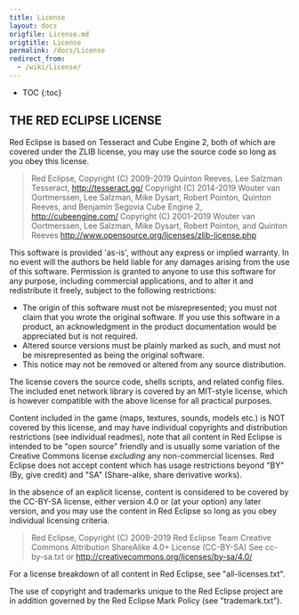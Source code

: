 ```yaml
---
title: License
layout: docs
origfile: License.md
origtitle: License
permalink: /docs/License
redirect_from:
  - /wiki/License/
---
```

* TOC
{:toc}
## THE RED ECLIPSE LICENSE

Red Eclipse is based on Tesseract and Cube Engine 2, both of which are covered under the ZLIB license, you may use the source code so long as you obey this license.
> Red Eclipse, Copyright (C) 2009-2019 Quinton Reeves, Lee Salzman
> Tesseract, http://tesseract.gg/ Copyright (C) 2014-2019 Wouter van Oortmerssen, Lee Salzman, Mike Dysart, Robert Pointon, Quinton Reeves, and Benjamin Segovia
> Cube Engine 2, http://cubeengine.com/ Copyright (C) 2001-2019 Wouter van Oortmerssen, Lee Salzman, Mike Dysart, Robert Pointon, and Quinton Reeves
> http://www.opensource.org/licenses/zlib-license.php

This software is provided 'as-is', without any express or implied warranty. In no event will the authors be held liable for any damages arising from the use of this software. Permission is granted to anyone to use this software for any purpose, including commercial applications, and to alter it and redistribute it freely, subject to the following restrictions:
* The origin of this software must not be misrepresented; you must not claim that you wrote the original software. If you use this software in a product, an acknowledgment in the product documentation would be appreciated but is not required.
* Altered source versions must be plainly marked as such, and must not be misrepresented as being the original software.
* This notice may not be removed or altered from any source distribution.

The license covers the source code, shells scripts, and related config files. The included enet network library is covered by an MIT-style license, which is however compatible with the above license for all practical purposes.

Content included in the game (maps, textures, sounds, models etc.) is NOT covered by this license, and may have individual copyrights and distribution restrictions (see individual readmes), note that all content in Red Eclipse is intended to be "open source" friendly and is usually some variation of the Creative Commons license *excluding* any non-commercial licenses. Red Eclipse does not accept content which has usage restrictions beyond "BY" (By, give credit) and "SA" (Share-alike, share derivative works).

In the absence of an explicit license, content is considered to be covered by the CC-BY-SA license, either version 4.0 or (at your option) any later version, and you may use the content in Red Eclipse so long as you obey individual licensing criteria.
> Red Eclipse, Copyright (C) 2009-2019 Red Eclipse Team
> Creative Commons Attribution ShareAlike 4.0+ License (CC-BY-SA)
> See cc-by-sa.txt or http://creativecommons.org/licenses/by-sa/4.0/

For a license breakdown of all content in Red Eclipse, see "all-licenses.txt".

The use of copyright and trademarks unique to the Red Eclipse project are in addition governed by the Red Eclipse Mark Policy (see "trademark.txt").
